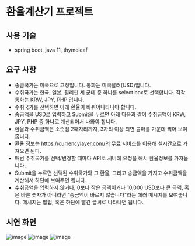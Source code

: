 
# 환율계산기 프로젝트

##  사용 기술
* spring boot, java 11, thymeleaf

## 요구 사항
* 송금국가는 미국으로 고정입니다. 통화는 미국달러(USD)입니다.
* 수취국가는 한국, 일본, 필리핀 세 군데 중 하나를 select box로 선택합니다. 각각 통화는 KRW, JPY, PHP 입니다.
* 수취국가를 선택하면 아래 환율이 바뀌어나타나야 합니다. 
* 송금액을 USD로 입력하고 Submit을 누르면 아래 다음과 같이 수취금액이 KRW, JPY, PHP 중 하나로 계산되어서 나와야 합니다.
* 환율과 수취금액은 소숫점 2째자리까지, 3자리 이상 되면 콤마를 가운데 찍어 보여줍니다.
* 환율 정보는 https://currencylayer.com/의 무료 서비스를 이용해 실시간으로 가져오면 된다.
* 매번 수취국가를 선택/변경할 때마다 API로 서버에 요청을 해서 환율정보를 가져옵니다.
* Submit을 누르면 선택된 수취국가와 그 환율, 그리고 송금액을 가지고 수취금액을 계산해서 하단에 보여주면 됩니다.
* 수취금액을 입력하지 않거나, 0보다 작은 금액이거나 10,000 USD보다 큰 금액, 혹은 바른 숫자가 아니라면 “송금액이 바르지 않습니다"라는 에러 메시지를 보여줍니다. 메시지는 팝업, 혹은 하단에 빨간 글씨로 나타나면 됩니다.

## 시연 화면
![image](https://user-images.githubusercontent.com/69243090/167093509-d6381f91-c49b-4db4-bb33-046edc97a93a.png)
![image](https://user-images.githubusercontent.com/69243090/167093632-a9e6b895-c151-41b9-8560-06f777bfff14.png)
![image](https://user-images.githubusercontent.com/69243090/167093722-7cb7a7a9-e845-478a-b32d-4207bde59d7b.png)
